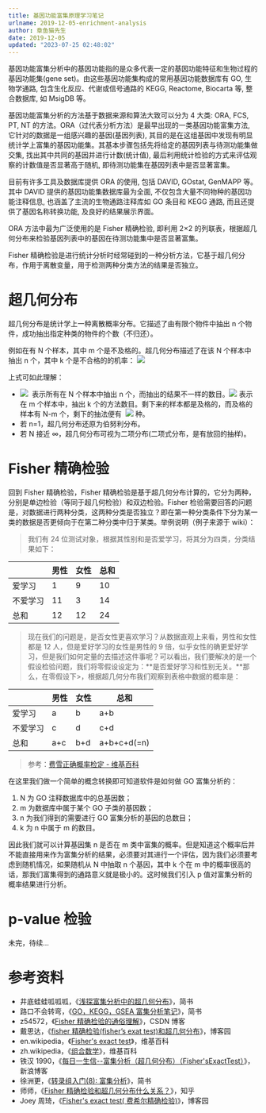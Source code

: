 ```yaml
---
title: 基因功能富集原理学习笔记
urlname: 2019-12-05-enrichment-analysis
author: 章鱼猫先生
date: 2019-12-05
updated: "2023-07-25 02:48:02"
---
```


基因功能富集分析中的基因功能指的是众多代表一定的基因功能特征和生物过程的基因功能集(gene set)。由这些基因功能集构成的常用基因功能数据库有 GO, 生物学通路, 包含生化反应、代谢或信号通路的 KEGG, Reactome, Biocarta 等, 整合数据库, 如 MsigDB 等。

基因功能富集分析的方法基于数据来源和算法大致可以分为 4 大类: ORA, FCS, PT, NT 的方法。ORA（过代表分析方法）是最早出现的一类基因功能富集方法, 它针对的数据是一组感兴趣的基因(基因列表), 其目的是在这组基因中发现有明显统计学上富集的基因功能集。其基本步骤包括先将给定的基因列表与待测功能集做交集, 找出其中共同的基因并进行计数(统计值), 最后利用统计检验的方式来评估观察的计数值是否显著高于随机, 即待测功能集在基因列表中是否显著富集。

目前有许多工具及数据库提供 ORA 的使用, 包括 DAVID, GOstat, GenMAPP 等。其中 DAVID 提供的基因功能集数据库最为全面, 不仅包含大量不同物种的基因功能注释信息, 也涵盖了主流的生物通路注释库如 GO 条目和 KEGG 通路, 而且还提供了基因名称转换功能, 及良好的结果展示界面。

ORA 方法中最为广泛使用的是 Fisher 精确检验, 即利用 2×2 的列联表，根据超几何分布来检验基因列表中的基因在待测功能集中是否显著富集。

Fisher 精确检验是进行统计分析时经常碰到的一种分析方法，它基于超几何分布，作用于离散变量，用于检测两种分类方法的结果是否独立。

# **超几何分布**

超几何分布是统计学上一种离散概率分布。它描述了由有限个物件中抽出 n 个物件，成功抽出指定种类的物件的个数（不归还）。

例如在有 N 个样本，其中 m 个是不及格的。超几何分布描述了在该 N 个样本中抽出 n 个，其中 k 个是不合格的的机率：
![](https://shub.weiyan.tech/yuque/elog-cookbook-img/Fixh0BtmkTX3nlHgKV3_C-MqKTUv.svg)

上式可如此理解：

- ![](https://shub.weiyan.tech/yuque/elog-cookbook-img/FggaFQ7YVyMX-k13j8zG7SNG72Fh.svg)  表示所有在 N 个样本中抽出 n 个，而抽出的结果不一样的数目。![](https://shub.weiyan.tech/yuque/elog-cookbook-img/FkNIh2xj3hNQ5oNrIpEbxO6z2tXC.svg) 表示在 m 个样本中，抽出 k 个的方法数目。剩下来的样本都是及格的，而及格的样本有 N-m 个，剩下的抽法便有  ![](https://shub.weiyan.tech/yuque/elog-cookbook-img/Fk_dHEbwssUmqR94UNL0JsANO1PH.svg) 种。
- 若 n=1，超几何分布还原为伯努利分布。
- 若 N 接近 ∞，超几何分布可视为二项分布(二项式分布，是有放回的抽样)。

# **Fisher 精确检验**

回到 Fisher 精确检验，Fisher 精确检验是基于超几何分布计算的，它分为两种，分别是单边检验（等同于超几何检验）和双边检验。Fisher 检验需要回答的问题是，对数据进行两种分类，这两种分类是否独立？即在第一种分类条件下分为某一类的数据是否更倾向于在第二种分类中归于某类。举例说明（例子来源于 wiki）：

> 我们有 24 位测试对象，根据其性别和是否爱学习，将其分为四类，分类结果如下：

|          | 男性 | 女性 | 总和 |
| -------- | ---- | ---- | ---- |
| 爱学习   | 1    | 9    | 10   |
| 不爱学习 | 11   | 3    | 14   |
| 总和     | 12   | 12   | 24   |

> 现在我们的问题是，是否女性更喜欢学习？从数据直观上来看，男性和女性都是 12 人，但是爱好学习的女性是男性的 9 倍，似乎女性的确更爱好学习，但是我们如何定量的去描述这件事呢？可以看出，我们要解决的是一个假设检验问题，我们将零假设设定为：**是否爱好学习和性别无关。**那么，在零假设下>，根据超几何分布我们观察到表格中数据的概率是：

|          | 男性 | 女性 | 总和        |
| -------- | ---- | ---- | ----------- |
| 爱学习   | a    | b    | a+b         |
| 不爱学习 | c    | d    | c+d         |
| 总和     | a+c  | b+d  | a+b+c+d(=n) |

> 参考：[费雪正确概率检定 - 维基百科](https://zh.wikipedia.org/zh-hans/%E8%B2%BB%E9%9B%AA%E6%AD%A3%E7%A2%BA%E6%A6%82%E7%8E%87%E6%AA%A2%E5%AE%9A)

在这里我们做一个简单的概念转换即可知道软件是如何做 GO 富集分析的：

1. N 为 GO 注释数据库中的总基因数；
2. m 为数据库中属于某个 GO 子类的基因数；
3. n 为我们得到的需要进行 GO 富集分析的基因的总数目；
4. k 为 n 中属于 m 的数目。

因此我们就可以计算基因集 n 是否在 m 类中富集的概率。但是知道这个概率后并不能直接用来作为富集分析的结果，必须要对其进行一个评估，因为我们必须要考虑到随机情况，如果随机从 N 中抽取 n 个基因，其中 k 个在 m 中的概率很高的话，那我们富集得到的通路意义就是极小的。这时候我们引入 p 值对富集分析的概率结果进行分析。

# **p-value 检验**

未完，待续...

# **参考资料**

- 井底蛙蛙呱呱呱，《[浅探富集分析中的超几何分布](https://www.jianshu.com/p/13f46bebebd4)》，简书
- 路口不会转弯，《[GO，KEGG，GSEA 富集分析笔记](https://www.jianshu.com/p/a0bad4119e79)》，简书
- z54572，《[Fisher 精确检验的通俗理解](https://blog.csdn.net/z54572/article/details/61199246)》，CSDN 博客
- 戴思达，《[fisher 精确检验(fisher’s exat test)和超几何分布](https://www.cnblogs.com/sddai/p/6279572.html)》，博客园
- en.wikipedia，《[Fisher's exact test](https://en.wikipedia.org/wiki/Fisher's_exact_test)》，维基百科
- zh.wikipedia，《[组合数学](https://zh.wikipedia.org/wiki/%E7%BB%84%E5%90%88%E6%95%B0%E5%AD%A6)》，维基百科
- 铁汉 1990，《[每日一生信--富集分析（超几何分布）（Fisher'sExactTest）](http://blog.sina.com.cn/s/blog_670445240101m4z3.html)》，新浪博客
- 徐洲更，《[转录组入门(8): 富集分析](https://www.jianshu.com/p/5c8c6a380939)》，简书
- 师师，《[Fisher 精确检验和超几何分布什么关系？](https://www.zhihu.com/question/28637406)》，知乎
- Joey 周琦，《[Fisher's exact test( 费希尔精确检验)](https://www.cnblogs.com/Dzhouqi/p/3440575.html)》，博客园

